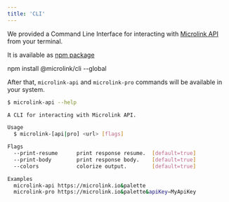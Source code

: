 ```yaml
---
title: 'CLI'
---
```


We provided a Command Line Interface for interacting with [Microlink API](/docs/api/getting-started/overview/) from your terminal.

It is available as [npm package](https://www.npmjs.com/package/@microlink/cli)

<Terminal>npm install @microlink/cli --global</Terminal>

After that, `microlink-api` and `microlink-pro` commands will be available in your system.

```bash
$ microlink-api --help

A CLI for interacting with Microlink API.

Usage
  $ microlink-[api|pro] <url> [flags]

Flags
  --print-resume      print response resume.  [default=true]
  --print-body        print response body.    [default=true]
  --colors            colorize output.        [default=true]

Examples
  microlink-api https://microlink.io&palette
  microlink-pro https://microlink.io&palette&apiKey=MyApiKey
```
